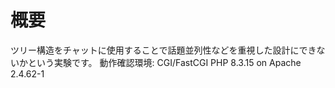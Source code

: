 # 概要
ツリー構造をチャットに使用することで話題並列性などを重視した設計にできないかという実験です。
動作確認環境: CGI/FastCGI PHP 8.3.15 on Apache 2.4.62-1